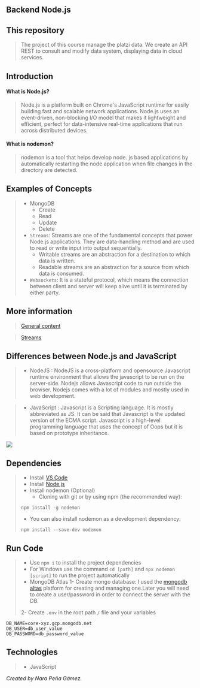 ## Backend Node.js

## This repository
> The project of this course manage the platzi data. We create an API REST to consult and modify data system, displaying data in cloud services.

## Introduction
#### What is Node.js?
> Node.js is a platform built on Chrome's JavaScript runtime for easily building fast and scalable network applications. Node.js uses an event-driven, non-blocking I/O model that makes it lightweight and efficient, perfect for data-intensive real-time applications that run across distributed devices.

#### What is nodemon?
> nodemon is a tool that helps develop node. js based applications by automatically restarting the node application when file changes in the directory are detected.

## Examples of Concepts
> - MongoDB
>   * Create
>   * Read
>   * Update
>   * Delete
> - `Streams`: Streams are one of the fundamental concepts that power Node.js applications. They are data-handling method and are used to read or write input into output sequentially.
>     * Writable streams are an abstraction for a destination to which data is written.
>     * Readable streams are an abstraction for a source from which data is consumed.
> - `Websockets`: It is a stateful protocol, which means the connection between client and server will keep alive until it is terminated by either party.

## More information
> [General content](https://github.com/JasanHdz/backendnodejs/tree/master/notes#tabla-de-contenido)


> [EventEmitter]:(https://github.com/JasanHdz/backendnodejs/tree/master/notes#event-emiter)


> [Streams](https://nodejs.org/api/stream.html#stream_readable_streams)


## Differences between Node.js and JavaScript
> - NodeJS :
>    NodeJS is a cross-platform and opensource Javascript runtime environment that allows the javascript to be run on the server-side. Nodejs allows Javascript 
> code to run outside the browser. Nodejs comes with a lot of modules and mostly used in web development.

> - JavaScript :
> Javascript is a Scripting language. It is mostly abbreviated as JS. It can be said that Javascript is the updated version of the ECMA script. Javascript is a high-level programming language that uses the concept of Oops but it is based on prototype inheritance.

<img src="https://user-images.githubusercontent.com/79294934/124240522-6f506000-dae0-11eb-93c3-22da37ff423d.png"></img>


## Dependencies
> - Install [VS Code](https://code.visualstudio.com/download)
> - Install [Node.js](https://nodejs.org/en/)
> - Install nodemon (Optional)
>   * Cloning with git or by using npm (the recommended way):
> ```
> npm install -g nodemon
> ```
>   * You can also install nodemon as a development dependency:
>   ```
>   npm install --save-dev nodemon
>   ```

## Run Code
> - Use `npm i` to install the project dependencies
> - For Windows use the command `cd [path]` and `npx nodemon [script]` to run the project automatically
> - MongoDB Atlas
> 1- Create mongo database: I used the [mongodb altas](https://www.mongodb.com/cloud/atlas) platform for creating and managing one.Later you will need to create a user/password in order to connect the server with the DB.
> 
> 2- Create `.env` in the root path `/` file and your variables

```
DB_NAME=core-xyz.gcp.mongodb.net
DB_USER=db_user_value
DB_PASSWORD=db_password_value
```

## Technologies
> - JavaScript

_Created by Nara Peña Gámez._
